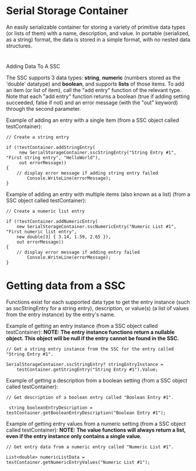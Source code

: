 # Serial Storage Container
 An easily serializable container for storing a variety of primitive data types (or lists of them) with a name, description, and value. In portable (serialized, as a string) format, the data is stored in a simple format, with no nested data structures. 


#
 Adding Data To A SSC

The SSC supports 3 data types: **string**, **numeric** (numbers stored as the 'double' datatype) and 
**boolean**, and supports **lists** of those items. To add an item (or list of item), call the "add entry" 
function of the relevant type. Note that each "add entry" function returns a boolean (true if adding setting succeeded, false if not) and an error 
message (with the "out" keyword) through the second parameter.

Example of adding an entry with a single item (from a SSC object called testContainer):
```
// Create a string entry

if (!testContainer.addStringEntry(
     new SerialStorageContainer.sscStringEntry("String Entry #1", "First string entry", "HelloWorld"),
     out errorMessage))
{
	// display error message if adding string entry failed
        Console.WriteLine(errorMessage);
}
```

Example of adding an entry with multiple items (also known as a list) (from a SSC object called testContainer):
```
// Create a numeric list entry

if (!testContainer.addNumericEntry(
    new SerialStorageContainer.sscNumericEntry("Numeric List #1", "First numeric list entry",
    new double[3] { 3.14, 1.59, 2.65 }),
    out errorMessage))
{
	// display error message if adding entry failed
        Console.WriteLine(errorMessage);
}
```

# Getting data from a SSC

Functions exist for each supported data type to get the entry instance (such as sscStringEntry for a string entry), description, or value(s) (a list of values
from the entry instance) by the entry's name.

Example of getting an entry instance (from a SSC object called testContainer):
**NOTE: The entry instance functions return a nullable object. This object will be null if the entry cannot be found in the SSC.**
```
// Get a string entry instance from the SSC for the entry called "String Entry #1".

SerialStorageContainer.sscStringEntry? stringEntryInstance =
	testContainer.getStringEntry("String Entry #1").Value;

```

Example of getting a description from a boolean setting (from a SSC object called testContainer):
```
// Get description of a boolean entry called "Boolean Entry #1".

 string booleanEntryDescription = testContainer.getBooleanEntryDescription("Boolean Entry #1");

```

Example of getting entry values from a numeric setting (from a SSC object called testContainer):
**NOTE: The value functions will always return a list, even if the entry instance only contains a single value.**
```
// Get entry data from a numeric entry called "Numeric List #1".

List<double> numericListData = testContainer.getNumericEntryValues("Numeric List #1");

```

